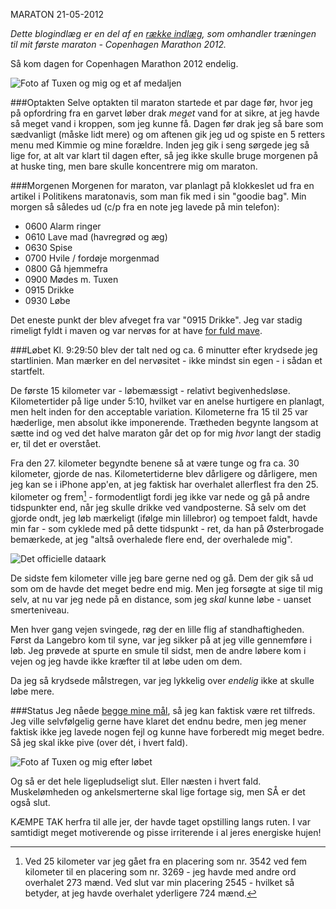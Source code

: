 MARATON
21-05-2012

*Dette blogindlæg er en del af en [række indlæg](/marathon.html), som omhandler træningen til mit første maraton - Copenhagen Marathon 2012.*

Så kom dagen for Copenhagen Marathon 2012 endelig.

![Foto af Tuxen og mig og et af medaljen](https://log.logiskhave.dk/static/201205_cphmarathon1_full.jpg)

###Optakten
Selve optakten til maraton startede et par dage før, hvor jeg på opfordring fra en garvet løber drak *meget* vand for at sikre, at jeg havde så meget vand i kroppen, som jeg kunne få. Dagen før drak jeg så bare som sædvanligt (måske lidt mere) og om aftenen gik jeg ud og spiste en 5 retters menu med Kimmie og mine forældre. Inden jeg gik i seng sørgede jeg så lige for, at alt var klart til dagen efter, så jeg ikke skulle bruge morgenen på at huske ting, men bare skulle koncentrere mig om maraton.

###Morgenen
Morgenen for maraton, var planlagt på klokkeslet ud fra en artikel i Politikens maratonavis, som man fik med i sin "goodie bag". Min morgen så således ud (c/p fra en note jeg lavede på min telefon):

- 0600 Alarm ringer
- 0610 Lave mad (havregrød og æg)
- 0630 Spise
- 0700 Hvile / fordøje morgenmad
- 0800 Gå hjemmefra
- 0900 Mødes m. Tuxen
- 0915 Drikke
- 0930 Løbe

Det eneste punkt der blev afveget fra var "0915 Drikke". Jeg var stadig rimeligt fyldt i maven og var nervøs for at have [for fuld mave](/).

###Løbet
Kl. 9:29:50 blev der talt ned og ca. 6 minutter efter krydsede jeg startlinien. Man mærker en del nervøsitet - ikke mindst sin egen - i sådan et startfelt.

De første 15 kilometer var - løbemæssigt - relativt begivenhedsløse. Kilometertider på lige under 5:10, hvilket var en anelse hurtigere en planlagt, men helt inden for den acceptable variation. Kilometerne fra 15 til 25 var hæderlige, men absolut ikke imponerende. Trætheden begynte langsom at sætte ind og ved det halve maraton går det op for mig *hvor* langt der stadig er, til det er overstået.

Fra den 27. kilometer begyndte benene så at være tunge og fra ca. 30 kilometer, gjorde de nas. Kilometertiderne blev dårligere og dårligere, men jeg kan se i iPhone app'en, at jeg faktisk har overhalet allerflest fra den 25. kilometer og frem[^1] - formodentligt fordi jeg ikke var nede og gå på andre tidspunkter end, når jeg skulle drikke ved vandposterne. Så selv om det gjorde ondt, jeg løb mærkeligt (ifølge min lillebror) og tempoet faldt, havde min far - som cyklede med på dette tidspunkt - ret, da han på Østerbrogade bemærkede, at jeg "altså overhalede flere end, der overhalede mig".

![Det officielle dataark](https://log.logiskhave.dk/static/201205_resultatblad.png)

De sidste fem kilometer ville jeg bare gerne ned og gå. Dem der gik så ud som om de havde det meget bedre end mig. Men jeg forsøgte at sige til mig selv, at nu var jeg nede på en distance, som jeg *skal* kunne løbe - uanset smerteniveau.

Men hver gang vejen svingede, røg der en lille flig af standhaftigheden. Først da Langebro kom til syne, var jeg sikker på at jeg ville gennemføre i løb. Jeg prøvede at spurte en smule til sidst, men de andre løbere kom i vejen og jeg havde ikke kræfter til at løbe uden om dem.

Da jeg så krydsede målstregen, var jeg lykkelig over *endelig* ikke at skulle løbe mere.

###Status
Jeg nåede [begge mine mål](http://log.logiskhave.dk/2012/opvarmning.html), så jeg kan faktisk være ret tilfreds. Jeg ville selvfølgelig gerne have klaret det endnu bedre, men jeg mener faktisk ikke jeg lavede nogen fejl og kunne have forberedt mig meget bedre. Så jeg skal ikke pive (over dét, i hvert fald).

![Foto af Tuxen og mig efter løbet](https://log.logiskhave.dk/static/201205_cphmarathon2_full.jpg)

Og så er det hele ligepludseligt slut. Eller næsten i hvert fald. Muskelømheden og ankelsmerterne skal lige fortage sig, men SÅ er det også slut.

KÆMPE TAK herfra til alle jer, der havde taget opstilling langs ruten. I var samtidigt meget motiverende og pisse irriterende i al jeres energiske hujen!

[^1]: Ved 25 kilometer var jeg gået fra en placering som nr. 3542 ved fem kilometer til en placering som nr. 3269 - jeg havde med andre ord overhalet 273 mænd. Ved slut var min placering 2545 - hvilket så betyder, at jeg havde overhalet yderligere 724 mænd.
